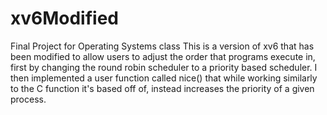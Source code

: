 # xv6Modified
Final Project for Operating Systems class
This is a version of xv6 that has been modified to allow users to adjust the order that programs execute in, first by changing the round robin scheduler to a priority based scheduler. I then implemented a user function called nice() that while working similarly to the C function it's based off of, instead increases the priority of a given process.
